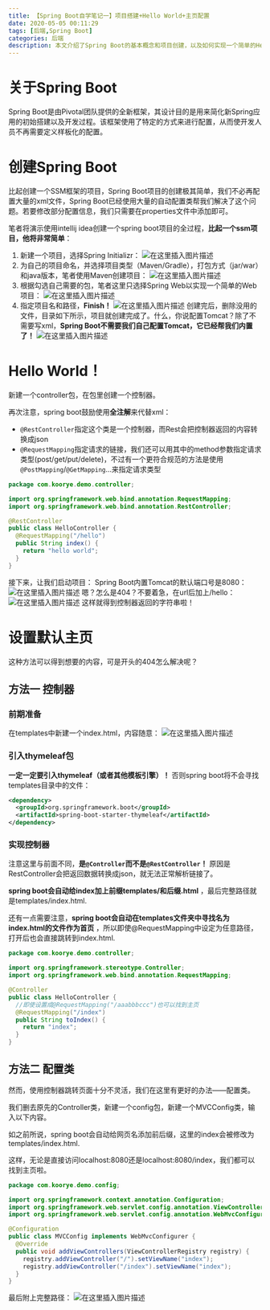 ```yaml
---
title: 【Spring Boot自学笔记一】项目搭建+Hello World+主页配置
date: 2020-05-05 00:11:29
tags: [后端,Spring Boot]
categories: 后端
description: 本文介绍了Spring Boot的基本概念和项目创建，以及如何实现一个简单的Hello World和设置默认主页。
---
```


# 关于Spring Boot
Spring Boot是由Pivotal团队提供的全新框架，其设计目的是用来简化新Spring应用的初始搭建以及开发过程。该框架使用了特定的方式来进行配置，从而使开发人员不再需要定义样板化的配置。

# 创建Spring Boot
比起创建一个SSM框架的项目，Spring Boot项目的创建极其简单，我们不必再配置大量的xml文件，Spring Boot已经使用大量的自动配置类帮我们解决了这个问题。若要修改部分配置信息，我们只需要在properties文件中添加即可。

笔者将演示使用intellij idea创建一个spring boot项目的全过程，**比起一个ssm项目，他将非常简单**：

1. 新建一个项目，选择Spring Initializr：
![在这里插入图片描述](https://i-blog.csdnimg.cn/blog_migrate/fca352a8908955cdfe603d376ac2fa18.png)
2. 为自己的项目命名，并选择项目类型（Maven/Gradle），打包方式（jar/war）和java版本，笔者使用Maven创建项目：
![在这里插入图片描述](https://i-blog.csdnimg.cn/blog_migrate/b34cf3fdfa4273d5e2d107efcdb21c57.png)
3. 根据勾选自己需要的包，笔者这里只选择Spring Web以实现一个简单的Web项目：
![在这里插入图片描述](https://i-blog.csdnimg.cn/blog_migrate/2289b302e685e434487cc1d37b1bc32e.png)
4. 指定项目名和路径，**Finish！**
![在这里插入图片描述](https://i-blog.csdnimg.cn/blog_migrate/35eb0a63d22e3a4b6a8449e8bce8f407.png)
创建完后，删除没用的文件，目录如下所示，项目就创建完成了。什么，你说配置Tomcat？除了不需要写xml，**Spring Boot不需要我们自己配置Tomcat，它已经帮我们内置了！**
![在这里插入图片描述](https://i-blog.csdnimg.cn/blog_migrate/5ba67c3fd7eb9676caf39189bf5f5b12.png)
# Hello World！
新建一个controller包，在包里创建一个控制器。

再次注意，spring boot鼓励使用**全注解**来代替xml：

- `@RestController`指定这个类是一个控制器，而Rest会把控制器返回的内容转换成json
- `@RequestMapping`指定请求的链接，我们还可以用其中的method参数指定请求类型(post/get/put/delete)，不过有一个更符合规范的方法是使用`@PostMapping`/`@GetMapping`...来指定请求类型
```java
package com.koorye.demo.controller;

import org.springframework.web.bind.annotation.RequestMapping;
import org.springframework.web.bind.annotation.RestController;

@RestController
public class HelloController {
  @RequestMapping("/hello")
  public String index() {
    return "hello world";
  }
}
```
接下来，让我们启动项目：
Spring Boot内置Tomcat的默认端口号是8080：
![在这里插入图片描述](https://i-blog.csdnimg.cn/blog_migrate/f0c1d017b55fc600efdc06595123e6f0.png)
嗯？怎么是404？不要着急，在url后加上/hello：
![在这里插入图片描述](https://i-blog.csdnimg.cn/blog_migrate/ee328cd029a820644d2cc66e178011e1.png)
这样就得到控制器返回的字符串啦！

# 设置默认主页
这种方法可以得到想要的内容，可是开头的404怎么解决呢？

## 方法一 控制器
### 前期准备
在templates中新建一个index.html，内容随意：
![在这里插入图片描述](https://i-blog.csdnimg.cn/blog_migrate/8b435e147d2c38790200d78c8e38eec4.png)

### 引入thymeleaf包
**一定一定要引入thymeleaf（或者其他模板引擎）！** 否则spring boot将不会寻找templates目录中的文件：
```xml
<dependency>
  <groupId>org.springframework.boot</groupId>
  <artifactId>spring-boot-starter-thymeleaf</artifactId>
</dependency>
```
### 实现控制器
注意这里与前面不同，**是`@Controller`而不是`@RestController`！** 原因是RestController会把返回数据转换成json，就无法正常解析链接了。

**spring boot会自动给index加上前缀templates/和后缀.html** ，最后完整路径就是templates/index.html.

还有一点需要注意，**spring boot会自动在templates文件夹中寻找名为index.html的文件作为首页** ，所以即使@RequestMapping中设定为任意路径，打开后也会直接跳转到index.html.

```java
package com.koorye.demo.controller;

import org.springframework.stereotype.Controller;
import org.springframework.web.bind.annotation.RequestMapping;

@Controller
public class HelloController {
  //即使设置成@RequestMapping("/aaabbbccc")也可以找到主页
  @RequestMapping("/index")
  public String toIndex() {
    return "index";
  }
}

```
## 方法二 配置类
然而，使用控制器跳转页面十分不灵活，我们在这里有更好的办法——配置类。

我们删去原先的Controller类，新建一个config包，新建一个MVCConfig类，输入以下内容。

如之前所说，spring boot会自动给网页名添加前后缀，这里的index会被修改为templates/index.html.

这样，无论是直接访问localhost:8080还是localhost:8080/index，我们都可以找到主页啦。
```java
package com.koorye.demo.config;

import org.springframework.context.annotation.Configuration;
import org.springframework.web.servlet.config.annotation.ViewControllerRegistry;
import org.springframework.web.servlet.config.annotation.WebMvcConfigurer;

@Configuration
public class MVCConfig implements WebMvcConfigurer {
  @Override
  public void addViewControllers(ViewControllerRegistry registry) {
    registry.addViewController("/").setViewName("index");
    registry.addViewController("/index").setViewName("index");
  }
}
```

最后附上完整路径：
![在这里插入图片描述](https://i-blog.csdnimg.cn/blog_migrate/200c17d464cc4d34b14172a1ba3fc311.png)
